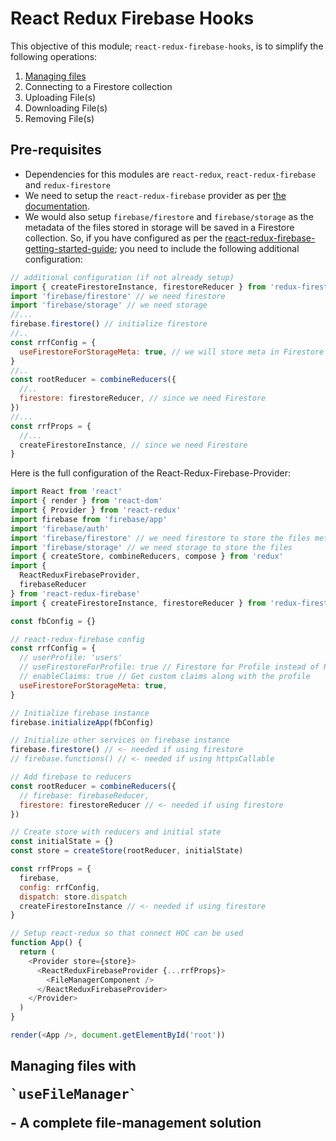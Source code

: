# React Redux Firebase Hooks

This objective of this module; `react-redux-firebase-hooks`, is to simplify the following operations:

1. [Managing files](#use-file-manager)
1. Connecting to a Firestore collection
1. Uploading File(s)
1. Downloading File(s)
1. Removing File(s)

## Pre-requisites

- Dependencies for this modules are `react-redux`, `react-redux-firebase` and `redux-firestore`
- We need to setup the `react-redux-firebase` provider as per [the documentation](http://react-redux-firebase.com/docs/getting_started.html).
- We would also setup `firebase/firestore` and `firebase/storage` as the metadata of the files stored in storage will be saved in a Firestore collection.
  So, if you have configured as per the [react-redux-firebase-getting-started-guide](http://react-redux-firebase.com/docs/getting_started.html); you need to include the following additional configuration:

```js
// additional configuration (if not already setup)
import { createFirestoreInstance, firestoreReducer } from 'redux-firestore' // since we need Firestore
import 'firebase/firestore' // we need firestore
import 'firebase/storage' // we need storage
//...
firebase.firestore() // initialize firestore
//..
const rrfConfig = {
  useFirestoreForStorageMeta: true, // we will store meta in Firestore
}
//..
const rootReducer = combineReducers({
  //..
  firestore: firestoreReducer, // since we need Firestore
})
//...
const rrfProps = {
  //...
  createFirestoreInstance, // since we need Firestore
}
```

Here is the full configuration of the React-Redux-Firebase-Provider:

```js
import React from 'react'
import { render } from 'react-dom'
import { Provider } from 'react-redux'
import firebase from 'firebase/app'
import 'firebase/auth'
import 'firebase/firestore' // we need firestore to store the files meta
import 'firebase/storage' // we need storage to store the files
import { createStore, combineReducers, compose } from 'redux'
import {
  ReactReduxFirebaseProvider,
  firebaseReducer
} from 'react-redux-firebase'
import { createFirestoreInstance, firestoreReducer } from 'redux-firestore'

const fbConfig = {}

// react-redux-firebase config
const rrfConfig = {
  // userProfile: 'users'
  // useFirestoreForProfile: true // Firestore for Profile instead of Realtime DB
  // enableClaims: true // Get custom claims along with the profile
  useFirestoreForStorageMeta: true,
}

// Initialize firebase instance
firebase.initializeApp(fbConfig)

// Initialize other services on firebase instance
firebase.firestore() // <- needed if using firestore
// firebase.functions() // <- needed if using httpsCallable

// Add firebase to reducers
const rootReducer = combineReducers({
  // firebase: firebaseReducer,
  firestore: firestoreReducer // <- needed if using firestore
})

// Create store with reducers and initial state
const initialState = {}
const store = createStore(rootReducer, initialState)

const rrfProps = {
  firebase,
  config: rrfConfig,
  dispatch: store.dispatch
  createFirestoreInstance // <- needed if using firestore
}

// Setup react-redux so that connect HOC can be used
function App() {
  return (
    <Provider store={store}>
      <ReactReduxFirebaseProvider {...rrfProps}>
        <FileManagerComponent />
      </ReactReduxFirebaseProvider>
    </Provider>
  )
}

render(<App />, document.getElementById('root'))
```

<h2 id="use-file-manager">
  Managing files with <pre>`useFileManager`</pre> - A complete file-management solution
</h2>
